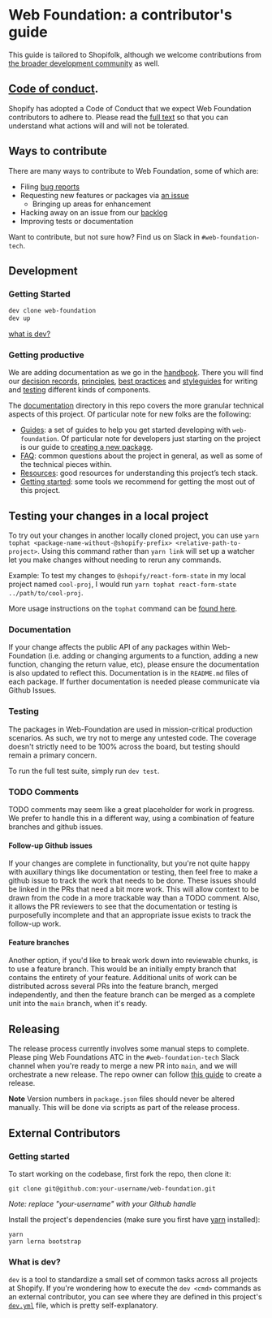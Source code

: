 # Web Foundation: a contributor's guide

This guide is tailored to Shopifolk, although we welcome contributions from [the broader development community](#external-contributors) as well.

## [Code of conduct](./CODE_OF_CONDUCT.md).

Shopify has adopted a Code of Conduct that we expect Web Foundation contributors to adhere to. Please read the [full text](./CODE_OF_CONDUCT.md) so that you can understand what actions will and will not be tolerated.

## Ways to contribute

There are many ways to contribute to Web Foundation, some of which are:

- Filing [bug reports](https://github.com/Shopify/web-foundation/issues/new?template=BUG_REPORT.md)
- Requesting new features or packages via [an issue](https://github.com/Shopify/web-foundation/issues/new/choose)
  - Bringing up areas for enhancement
- Hacking away on an issue from our [backlog](https://github.com/Shopify/web-foundation/issues)
- Improving tests or documentation

Want to contribute, but not sure how? Find us on Slack in `#web-foundation-tech`.

## Development

### Getting Started

```bash
dev clone web-foundation
dev up
```

[what is dev?](#what-is-dev)

### Getting productive

We are adding documentation as we go in the [handbook](../handbook). There you will find our [decision records](../handbook/Decision%20records), [principles](../handbook/Principles), [best practices](../handbook/Best%20practices) and [styleguides](../handbook/Styleguides) for writing and [testing](../handbook/Best%20practices/Testing.md) different kinds of components.

The [documentation](../docs) directory in this repo covers the more granular technical aspects of this project. Of particular note for new folks are the following:

- [Guides](../docs/guides): a set of guides to help you get started developing with `web-foundation`. Of particular note for developers just starting on the project is our guide to [creating a new package](../docs/guides/creating-a-new-package.md).
- [FAQ](../docs/FAQ.md): common questions about the project in general, as well as some of the technical pieces within.
- [Resources](../docs/resources.md): good resources for understanding this project’s tech stack.
- [Getting started](../docs/getting-started.md): some tools we recommend for getting the most out of this project.

## Testing your changes in a local project

To try out your changes in another locally cloned project, you can use `yarn tophat <package-name-without-@shopify-prefix> <relative-path-to-project>`. Using this command rather than `yarn link` will set up a watcher let you make changes without needing to rerun any commands.

Example: To test my changes to `@shopify/react-form-state` in my local project named `cool-proj`, I would run `yarn tophat react-form-state ../path/to/cool-proj`.

More usage instructions on the `tophat` command can be [found here](https://github.com/Shopify/tophat-web).

### Documentation

If your change affects the public API of any packages within Web-Foundation (i.e. adding or
changing arguments to a function, adding a new function, changing the
return value, etc), please ensure the documentation is also updated to
reflect this. Documentation is in the `README.md` files of each package. If further documentation is needed please communicate via Github Issues.

### Testing

The packages in Web-Foundation are used in mission-critical production scenarios. As such, we try not to merge any untested code. The coverage doesn't strictly need to be 100% across the board, but testing should remain a primary concern.

To run the full test suite, simply run `dev test`.

### TODO Comments

TODO comments may seem like a great placeholder for work in progress. We prefer to handle this in a different way, using a combination of feature branches and github issues.

#### Follow-up Github issues

If your changes are complete in functionality, but you're not quite happy with auxillary things like documentation or testing, then feel free to make a github issue to track the work that needs to be done. These issues should be linked in the PRs that need a bit more work. This will allow context to be drawn from the code in a more trackable way than a TODO comment. Also, it allows the PR reviewers to see that the documentation or testing is purposefully incomplete and that an appropriate issue exists to track the follow-up work.

#### Feature branches

Another option, if you'd like to break work down into reviewable chunks, is to use a feature branch. This would be an initially empty branch that contains the entirety of your feature. Additional units of work can be distributed across several PRs into the feature branch, merged independently, and then the feature branch can be merged as a complete unit into the `main` branch, when it's ready.

## Releasing

The release process currently involves some manual steps to complete. Please ping Web Foundations ATC in the `#web-foundation-tech` Slack channel when you're ready to merge a new PR into `main`, and we will orchestrate a new release. The repo owner can follow [this guide](../docs/guides/release-and-deploy.md) to create a release.

**Note** Version numbers in `package.json` files should never be altered manually. This will be done via scripts as part of the release process.

## External Contributors

### Getting started

To start working on the codebase, first fork the repo, then clone it:

```
git clone git@github.com:your-username/web-foundation.git
```

_Note: replace "your-username" with your Github handle_

Install the project's dependencies (make sure you first have [yarn](https://yarnpkg.com/) installed):

```
yarn
yarn lerna bootstrap
```

### What is dev?

`dev` is a tool to standardize a small set of common tasks across all projects at Shopify. If you're wondering how to execute the `dev <cmd>` commands as an external contributor, you can see where they are defined in this project's [`dev.yml`](../dev.yml) file, which is pretty self-explanatory.
